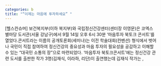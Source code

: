```yaml
---
categories: b
title: "“이제는 마음에 투자하세요” "
---
```

[헬스컨슈머] 보건복지부(이하 복지부)와 국립정신건강센터(센터장 이영문)은 코엑스 별마당 도서관(서울 강남구)에서 9월 14일 오후 6시 30분 ‘마음투자 북토크 콘서트’를 열었다.콘서트라는 이름의 공개토론회(세미나)는 이전 학술대회(컨벤션) 형식에서 벗어나 국민이 직접 참여하여 정신건강의 중요성과 마음 투자의 필요성을 공감하고 이해할 수 있는 “대국민 소통의 장”으로 마련되었다. ‘마음투자 북토크콘서트’에는 정신건강 관련 도서를 출판한 작가 3명(김재식, 이라하, 리단)이 출연했는데 김재식 작가는 ,